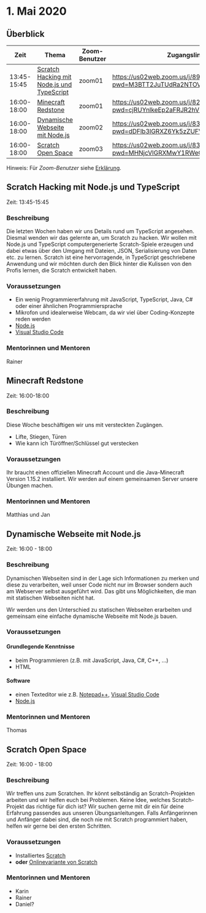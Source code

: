 # 1. Mai 2020


## Überblick

| Zeit        | Thema                                                                   | Zoom-Benutzer | Zugangslink                                       |
|-------------|-------------------------------------------------------------------------|---------------|---------------------------------------------------|
| 13:45-15:45 | [Scratch Hacking mit Node.js und TypeScript](#scratch-hacking-mit-nodejs-und-typescript) | zoom01 | https://us02web.zoom.us/j/89069840267?pwd=M3BTT2JuTUdRa2NTOVM5T2VUOEFyUT09 |
| 16:00-18:00 | [Minecraft Redstone](#minecraft-redstone)                               | zoom01        | https://us02web.zoom.us/j/82701702618?pwd=cjRUYnlkeEp2aFRJR2hVYis2b0kwUT09 |
| 16:00-18:00 | [Dynamische Webseite mit Node.js](#dynamische-webseite-mit-nodejs)      | zoom02        | https://us02web.zoom.us/j/83443070804?pwd=dDFlb3lGRXZ6Yk5zZUFVVkdhQkNlQT09 |
| 16:00-18:00 | [Scratch Open Space](#scratch-open-space)                               | zoom03        | https://us02web.zoom.us/j/83951225879?pwd=MHNjcVlGRXMwY1RWeC84RFEwc21nUT09 |

Hinweis: Für *Zoom-Benutzer* siehe [Erklärung](https://github.com/coderdojo-linz/coderdojo-online/blob/master/Zoom.md).


## Scratch Hacking mit Node.js und TypeScript

Zeit: 13:45-15:45

### Beschreibung

Die letzten Wochen haben wir uns Details rund um TypeScript angesehen. Diesmal wenden wir das gelernte an, um Scratch zu hacken. Wir wollen mit Node.js und TypeScript computergenerierte Scratch-Spiele erzeugen und dabei etwas über den Umgang mit Dateien, JSON, Serialisierung von Daten etc. zu lernen. Scratch ist eine hervorragende, in TypeScript geschriebene Anwendung und wir möchten durch den Blick hinter die Kulissen von den Profis lernen, die Scratch entwickelt haben.

### Voraussetzungen

* Ein wenig Programmiererfahrung mit JavaScript, TypeScript, Java, C# oder einer ähnlichen Programmiersprache
* Mikrofon und idealerweise Webcam, da wir viel über Coding-Konzepte reden werden
* [Node.js](https://nodejs.org/)
* [Visual Studio Code](https://code.visualstudio.com/)

### Mentorinnen und Mentoren

Rainer


## Minecraft Redstone

Zeit: 16:00-18:00

### Beschreibung

Diese Woche beschäftigen wir uns mit versteckten Zugängen.
* Lifte, Stiegen, Türen
* Wie kann ich Türöffner/Schlüssel gut verstecken

### Voraussetzungen

Ihr braucht einen offiziellen Minecraft Account und die Java-Minecraft Version 1.15.2 installiert. Wir werden auf einem gemeinsamen Server unsere Übungen machen.

### Mentorinnen und Mentoren

Matthias und Jan


## Dynamische Webseite mit Node.js

Zeit: 16:00 - 18:00

### Beschreibung

Dynamischen Webseiten sind in der Lage sich Informationen zu merken und diese zu verarbeiten, weil unser Code nicht nur im Browser sondern auch am Webserver selbst ausgeführt wird. Das gibt uns Möglichkeiten, die man mit statischen Webseiten nicht hat.

Wir werden uns den Unterschied zu statischen Webseiten erarbeiten und gemeinsam eine einfache dynamische Webseite mit Node.js bauen.

### Voraussetzungen

#### Grundlegende Kenntnisse

* beim Programmieren (z.B. mit JavaScript, Java, C#, C++, ...)
* HTML

#### Software

* einen Texteditor wie z.B. [Notepad++](https://notepad-plus-plus.org), [Visual Studio Code](https://code.visualstudio.com)
* [Node.js](https://nodejs.org/en/download/)

### Mentorinnen und Mentoren

Thomas


## Scratch Open Space

Zeit: 16:00 - 18:00

### Beschreibung

Wir treffen uns zum Scratchen. Ihr könnt selbständig an Scratch-Projekten arbeiten und wir helfen euch bei Problemen. Keine Idee, welches Scratch-Projekt das richtige für dich ist? Wir suchen gerne mit dir ein für deine Erfahrung passendes aus unseren Übungsanleitungen. Falls Anfängerinnen und Anfänger dabei sind, die noch nie mit Scratch programmiert haben, helfen wir gerne bei den ersten Schritten.

### Voraussetzungen

* Installiertes [Scratch](https://scratch.mit.edu/download)
* **oder** [Onlinevariante von Scratch](https://scratch.mit.edu/)

### Mentorinnen und Mentoren

* Karin
* Rainer
* Daniel?
